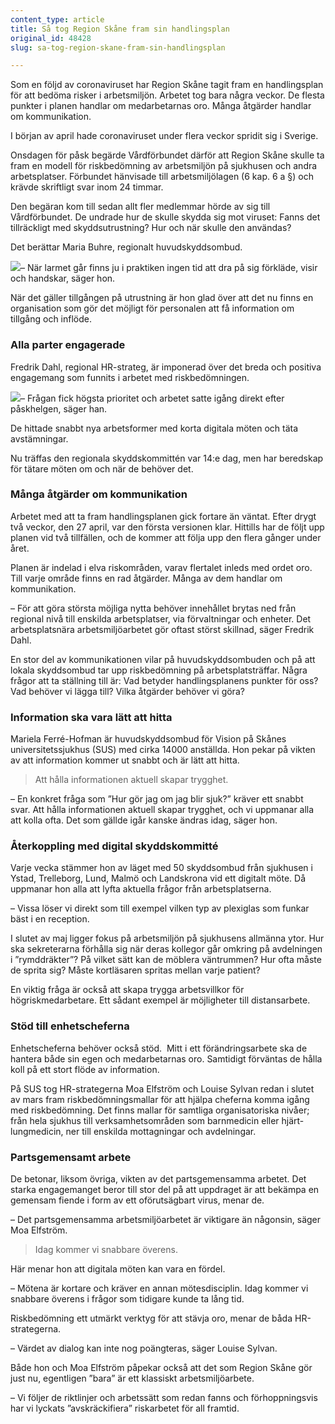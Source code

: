 ```yaml
---
content_type: article
title: Så tog Region Skåne fram sin handlingsplan
original_id: 48428
slug: sa-tog-region-skane-fram-sin-handlingsplan

---
```


Som en följd av coronaviruset har Region Skåne tagit fram en handlingsplan för att bedöma risker i arbetsmiljön. Arbetet tog bara några veckor. De flesta punkter i planen handlar om medarbetarnas oro. Många åtgärder handlar om kommunikation.

I början av april hade coronaviruset under flera veckor spridit sig i Sverige.

Onsdagen för påsk begärde Vårdförbundet därför att Region Skåne skulle ta fram en modell för riskbedömning av arbetsmiljön på sjukhusen och andra arbetsplatser. Förbundet hänvisade till arbetsmiljölagen (6 kap. 6 a §) och krävde skriftligt svar inom 24 timmar.

Den begäran kom till sedan allt fler medlemmar hörde av sig till Vårdförbundet. De undrade hur de skulle skydda sig mot viruset: Fanns det tillräckligt med skyddsutrustning? Hur och när skulle den användas?

Det berättar Maria Buhre, regionalt huvudskyddsombud.

[![](https://www.suntarbetsliv.se/wp-content/uploads/2020/06/200x220-Maria-Buhre.jpg)](https://www.suntarbetsliv.se/wp-content/uploads/2020/06/200x220-Maria-Buhre.jpg)– När larmet går finns ju i praktiken ingen tid att dra på sig förkläde, visir och handskar, säger hon.

När det gäller tillgången på utrustning är hon glad över att det nu finns en organisation som gör det möjligt för personalen att få information om tillgång och inflöde.

### Alla parter engagerade

Fredrik Dahl, regional HR-strateg, är imponerad över det breda och positiva engagemang som funnits i arbetet med riskbedömningen.

[![](https://www.suntarbetsliv.se/wp-content/uploads/2020/06/200x220-fredrik-dahl.jpg)](https://www.suntarbetsliv.se/wp-content/uploads/2020/06/200x220-fredrik-dahl.jpg)– Frågan fick högsta prioritet och arbetet satte igång direkt efter påskhelgen, säger han.

De hittade snabbt nya arbetsformer med korta digitala möten och täta avstämningar.

Nu träffas den regionala skyddskommittén var 14:e dag, men har beredskap för tätare möten om och när de behöver det.

### Många åtgärder om kommunikation

Arbetet med att ta fram handlingsplanen gick fortare än väntat. Efter drygt två veckor, den 27 april, var den första versionen klar. Hittills har de följt upp planen vid två tillfällen, och de kommer att följa upp den flera gånger under året.

Planen är indelad i elva riskområden, varav flertalet inleds med ordet oro. Till varje område finns en rad åtgärder. Många av dem handlar om kommunikation.

– För att göra största möjliga nytta behöver innehållet brytas ned från regional nivå till enskilda arbetsplatser, via förvaltningar och enheter. Det arbetsplatsnära arbetsmiljöarbetet gör oftast störst skillnad, säger Fredrik Dahl.

En stor del av kommunikationen vilar på huvudskyddsombuden och på att lokala skyddsombud tar upp riskbedömning på arbetsplatsträffar. Några frågor att ta ställning till är: Vad betyder handlingsplanens punkter för oss? Vad behöver vi lägga till? Vilka åtgärder behöver vi göra?

### Information ska vara lätt att hitta

Mariela Ferré-Hofman är huvudskyddsombud för Vision på Skånes universitetssjukhus (SUS) med cirka 14000 anställda. Hon pekar på vikten av att information kommer ut snabbt och är lätt att hitta.

> Att hålla informationen aktuell skapar trygghet.

– En konkret fråga som ”Hur gör jag om jag blir sjuk?” kräver ett snabbt svar. Att hålla informationen aktuell skapar trygghet, och vi uppmanar alla att kolla ofta. Det som gällde igår kanske ändras idag, säger hon.

### Återkoppling med digital skyddskommitté

Varje vecka stämmer hon av läget med 50 skyddsombud från sjukhusen i Ystad, Trelleborg, Lund, Malmö och Landskrona vid ett digitalt möte. Då uppmanar hon alla att lyfta aktuella frågor från arbetsplatserna.

– Vissa löser vi direkt som till exempel vilken typ av plexiglas som funkar bäst i en reception.

I slutet av maj ligger fokus på arbetsmiljön på sjukhusens allmänna ytor. Hur ska sekreterarna förhålla sig när deras kollegor går omkring på avdelningen i ”rymddräkter”? På vilket sätt kan de möblera väntrummen? Hur ofta måste de sprita sig? Måste kortläsaren spritas mellan varje patient?

En viktig fråga är också att skapa trygga arbetsvillkor för högriskmedarbetare. Ett sådant exempel är möjligheter till distansarbete.

### Stöd till enhetscheferna

Enhetscheferna behöver också stöd.  Mitt i ett förändringsarbete ska de hantera både sin egen och medarbetarnas oro. Samtidigt förväntas de hålla koll på ett stort flöde av information.

På SUS tog HR-strategerna Moa Elfström och Louise Sylvan redan i slutet av mars fram riskbedömningsmallar för att hjälpa cheferna komma igång med riskbedömning. Det finns mallar för samtliga organisatoriska nivåer; från hela sjukhus till verksamhetsområden som barnmedicin eller hjärt-lungmedicin, ner till enskilda mottagningar och avdelningar.

### Partsgemensamt arbete

De betonar, liksom övriga, vikten av det partsgemensamma arbetet. Det starka engagemanget beror till stor del på att uppdraget är att bekämpa en gemensam fiende i form av ett oförutsägbart virus, menar de.

– Det partsgemensamma arbetsmiljöarbetet är viktigare än någonsin, säger Moa Elfström.

> Idag kommer vi snabbare överens.

Här menar hon att digitala möten kan vara en fördel.

– Mötena är kortare och kräver en annan mötesdisciplin. Idag kommer vi snabbare överens i frågor som tidigare kunde ta lång tid.

Riskbedömning ett utmärkt verktyg för att stävja oro, menar de båda HR-strategerna.

– Värdet av dialog kan inte nog poängteras, säger Louise Sylvan.

Både hon och Moa Elfström påpekar också att det som Region Skåne gör just nu, egentligen ”bara” är ett klassiskt arbetsmiljöarbete.

– Vi följer de riktlinjer och arbetssätt som redan fanns och förhoppningsvis har vi lyckats ”avskräckifiera” riskarbetet för all framtid.

